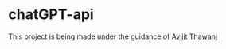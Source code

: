 # chatGPT-api
This project is being made under the guidance of [Avijit Thawani](https://avi-jit.github.io/)

